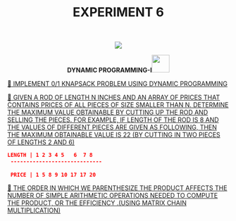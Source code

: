 <h1 align="center">EXPERIMENT 6</h1>
<!-- PROJECT LOGO -->
<br />
<p align="center">
  <a href="https://github.com/DHANOLA/CLASS-NOTIX/edit/root/SEMESTER%203/DESIGN%20AND%20ANALYSIS%20OF%20ALGORITHMS%20LAB/EXPERIMENT%206">
    <img src="https://media.giphy.com/media/3o85xxHriUi8INnaco/giphy.gif" >
  </a>

  

  <p align="center">
  <b>  DYNAMIC PROGRAMMING-I<img src="https://media.giphy.com/media/Z1Exz24FbX3Ko/giphy.gif" width="40" height="40" /></b>
    <br />
   
  </p>
</p>



   <a href="https://github.com/DHANOLA/CLASS-NOTIX/blob/root/SEMESTER%203/DESIGN%20AND%20ANALYSIS%20OF%20ALGORITHMS%20LAB/EXPERIMENT%206/QUESTION%20NO%201.c" style="color: ">💖 IMPLEMENT 0/1 KNAPSACK PROBLEM USING DYNAMIC PROGRAMMING</a><br />


<a href="https://github.com/DHANOLA/CLASS-NOTIX/blob/root/SEMESTER%203/DESIGN%20AND%20ANALYSIS%20OF%20ALGORITHMS%20LAB/EXPERIMENT%206/QUESTION%20NO%202.cpp" style="color: ">💖 GIVEN A ROD OF LENGTH N INCHES AND AN ARRAY OF PRICES THAT CONTAINS PRICES OF ALL PIECES OF SIZE SMALLER THAN N. DETERMINE THE MAXIMUM VALUE OBTAINABLE BY CUTTING UP THE ROD AND SELLING THE PIECES. FOR EXAMPLE, IF LENGTH OF THE ROD IS 8 AND THE VALUES OF DIFFERENT
PIECES ARE GIVEN AS FOLLOWING, THEN THE MAXIMUM OBTAINABLE VALUE IS 22 (BY CUTTING IN TWO PIECES OF LENGTHS 2 AND 6)</a><br /> 
```json
LENGTH | 1 2 3 4 5   6  7 8
 -----------------------------
 
 PRICE | 1 5 8 9 10 17 17 20
```
<a href="https://github.com/DHANOLA/CLASS-NOTIX/blob/root/SEMESTER%203/DESIGN%20AND%20ANALYSIS%20OF%20ALGORITHMS%20LAB/EXPERIMENT%206/QUESTION%20NO%203.cpp" style="color: ">💖 THE ORDER IN WHICH WE PARENTHESIZE THE PRODUCT AFFECTS THE NUMBER OF SIMPLE ARITHMETIC OPERATIONS NEEDED TO COMPUTE THE PRODUCT, OR THE EFFICIENCY .(USING MATRIX CHAIN MULTIPLICATION)</a><br />




